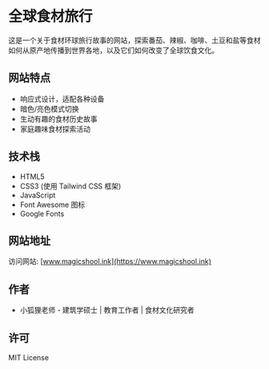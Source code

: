 # 全球食材旅行

这是一个关于食材环球旅行故事的网站，探索番茄、辣椒、咖啡、土豆和盐等食材如何从原产地传播到世界各地，以及它们如何改变了全球饮食文化。

## 网站特点

- 响应式设计，适配各种设备
- 暗色/亮色模式切换
- 生动有趣的食材历史故事
- 家庭趣味食材探索活动

## 技术栈

- HTML5
- CSS3 (使用 Tailwind CSS 框架)
- JavaScript
- Font Awesome 图标
- Google Fonts

## 网站地址

访问网站: [www.magicshool.ink](https://www.magicshool.ink)

## 作者

- 小狐狸老师 - 建筑学硕士 | 教育工作者 | 食材文化研究者

## 许可

MIT License
